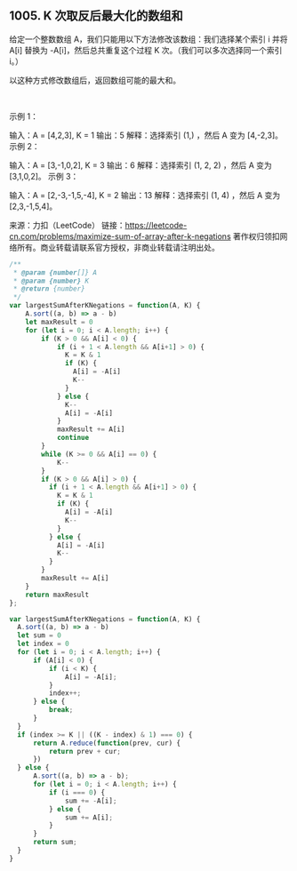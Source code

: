 ## 1005. K 次取反后最大化的数组和

给定一个整数数组 A，我们只能用以下方法修改该数组：我们选择某个索引 i 并将 A[i] 替换为 -A[i]，然后总共重复这个过程 K 次。（我们可以多次选择同一个索引 i。）

以这种方式修改数组后，返回数组可能的最大和。

 

示例 1：

输入：A = [4,2,3], K = 1
输出：5
解释：选择索引 (1,) ，然后 A 变为 [4,-2,3]。
示例 2：

输入：A = [3,-1,0,2], K = 3
输出：6
解释：选择索引 (1, 2, 2) ，然后 A 变为 [3,1,0,2]。
示例 3：

输入：A = [2,-3,-1,5,-4], K = 2
输出：13
解释：选择索引 (1, 4) ，然后 A 变为 [2,3,-1,5,4]。
 



来源：力扣（LeetCode）
链接：https://leetcode-cn.com/problems/maximize-sum-of-array-after-k-negations
著作权归领扣网络所有。商业转载请联系官方授权，非商业转载请注明出处。

```js
/**
 * @param {number[]} A
 * @param {number} K
 * @return {number}
 */
var largestSumAfterKNegations = function(A, K) {
    A.sort((a, b) => a - b)
    let maxResult = 0
    for (let i = 0; i < A.length; i++) {
        if (K > 0 && A[i] < 0) {
            if (i + 1 < A.length && A[i+1] > 0) {
              K = K & 1
              if (K) {
                A[i] = -A[i]
                K--
              }
            } else {
              K--
              A[i] = -A[i]
            }
            maxResult += A[i]
            continue
        }
        while (K >= 0 && A[i] == 0) {
            K--
        }
        if (K > 0 && A[i] > 0) {
          if (i + 1 < A.length && A[i+1] > 0) {
            K = K & 1
            if (K) {
              A[i] = -A[i]
              K--
            }
          } else {
            A[i] = -A[i]
            K--
          }
        }
        maxResult += A[i]
    }
    return maxResult
};
```

```js
var largestSumAfterKNegations = function(A, K) {
  A.sort((a, b) => a - b)
  let sum = 0
  let index = 0
  for (let i = 0; i < A.length; i++) {
      if (A[i] < 0) {
          if (i < K) {
              A[i] = -A[i];
          }
          index++;
      } else {
          break;
      }
  }
  if (index >= K || ((K - index) & 1) === 0) {
      return A.reduce(function(prev, cur) {
          return prev + cur;
      })
  } else {
      A.sort((a, b) => a - b);
      for (let i = 0; i < A.length; i++) {
          if (i === 0) {
              sum += -A[i];
          } else {
              sum += A[i];
          }
      }
      return sum;
  }
}
```